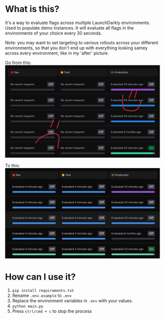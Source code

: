 # What is this?
It's a way to evaluate flags across multiple LaunchDarkly environments. Used to populate demo instances. It will evaluate all flags in the environments of your choice every 30 seconds.

Note: you may want to set targeting to various rollouts across your different environments, so that you don't end up with everything looking samey across every environment, like in my 'after' picture.

Go from this:
![before](media/before.png)

To this:
![after](media/after.png)

# How can I use it?
1. `pip install requirements.txt`
2. Rename `.env.example` to `.env`
3. Replace the environment variables in `.env` with your values.
4. `python main.py`
5. Press `ctrl/cmd + c` to stop the process